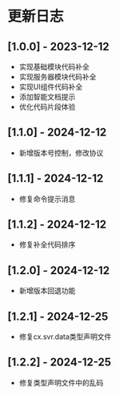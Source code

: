 # 更新日志

## [1.0.0] - 2023-12-12
- 实现基础模块代码补全
- 实现服务器模块代码补全
- 实现UI组件代码补全
- 添加智能文档提示
- 优化代码片段体验

## [1.1.0] - 2024-12-12
- 新增版本号控制，修改协议

## [1.1.1] - 2024-12-12
- 修复命令提示消息

## [1.1.2] - 2024-12-12
- 修复补全代码排序

## [1.2.0] - 2024-12-12
- 新增版本回退功能

## [1.2.1] - 2024-12-25
- 修复cx.svr.data类型声明文件

## [1.2.2] - 2024-12-25
- 修复类型声明文件中的乱码
